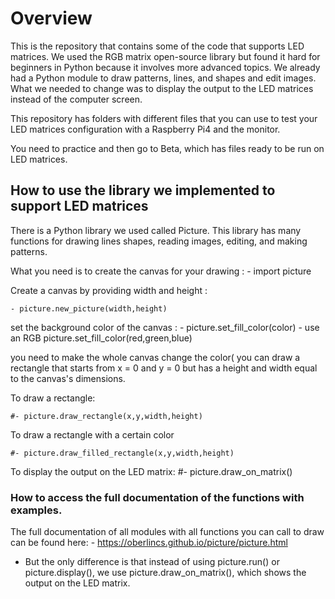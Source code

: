 # Overview

This is the repository that contains some of the code that supports LED matrices. We used the RGB matrix open-source library but found it hard for beginners in Python because it involves more advanced topics. We already had a Python module to draw patterns, lines, and shapes and edit images. What we needed to change was to display the output to the LED matrices instead of the computer screen.

This repository has folders with different files that you can use to test your LED matrices configuration with a Raspberry Pi4 and the monitor. 

You need to practice and then go to Beta, which has files ready to be run on LED matrices.

## How to use the library we implemented to support LED matrices

There is a Python library we used called Picture. This library has many functions for drawing lines shapes, reading images, editing, and making patterns. 

What you need is to create the canvas for your drawing :
	- import picture

Create a canvas by providing width and height :

	- picture.new_picture(width,height)
 set the background color of the canvas :
 	- picture.set_fill_color(color)
	- use an RGB picture.set_fill_color(red,green,blue)
  
 you need to make the whole canvas change the color( you can draw a rectangle that starts from x = 0 and y = 0 but has a height and width equal to the canvas's dimensions.

To draw a rectangle:

	#- picture.draw_rectangle(x,y,width,height)
To draw a rectangle with a certain color

	#- picture.draw_filled_rectangle(x,y,width,height)

 To display the output on the LED matrix:
 	#- picture.draw_on_matrix()
### How to access the full documentation of the functions with examples.

The full documentation of all modules with all functions you can call to draw can be found here:
	- https://oberlincs.github.io/picture/picture.html

 * But the only difference is that instead of using picture.run() or picture.display(), we use picture.draw_on_matrix(), which shows the output on the LED matrix.
 
 
 


